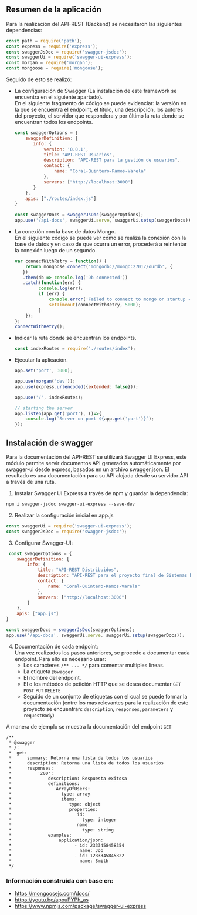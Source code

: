 ## Resumen de la aplicación

Para la realización del API-REST (Backend) se necesitaron las siguientes dependencias:  
```javascript
const path = require('path');
const express = require('express');
const swaggerJsDoc = require('swagger-jsdoc');
const swaggerUi = require('swagger-ui-express');
const morgan = require('morgan');
const mongoose = require('mongoose');
```
Seguido de esto se realizó: 
   * La configuración de Swagger (La instalación de este framework se encuentra en el siguiente apartado).  
     En el siguiente fragmento de código se puede evidenciar: la versión en la que se encuentra el endpoint, el título, una descripción, los autores del proyecto, el servidor que respondera y por último la ruta donde se encuentran todos los endpoints.  

     ```javascript
     const swaggerOptions = {
         swaggerDefinition: {
            info: {
                version: '0.0.1',
                title: "API-REST Usuarios",
                description: "API-REST para la gestión de usuarios",
                contact: {
                    name: "Coral-Quintero-Ramos-Varela"
                },
                servers: ["http://localhost:3000"]
            }
         },
         apis: ["./routes/index.js"]
     }
   
     const swaggerDocs = swaggerJsDoc(swaggerOptions);
     app.use('/api-docs', swaggerUi.serve, swaggerUi.setup(swaggerDocs));
     ```
   
   * La conexión con la base de datos Mongo.  
     En el siguiente código se puede ver cómo se realiza la conexión con la base de datos y en caso de que ocurra un error, procederá a reintentar la conexión luego de un segundo.   
     ```javascript
     var connectWithRetry = function() {
         return mongoose.connect('mongodb://mongo:27017/ourdb', { 
        })
        .then(db => console.log('Db connected'))
        .catch(function(err) {
              console.log(err);
              if (err) {
                  console.error('Failed to connect to mongo on startup - retrying in 5 sec', err);
                  setTimeout(connectWithRetry, 5000);
              }
         });
     };
     connectWithRetry();
     ```
   * Indicar la ruta donde se encuentran los endpoints.  
     ```javascript
     const indexRoutes = require('./routes/index');
     ```
   * Ejecutar la aplicación.  
     ```javascript
     app.set('port', 3000);

     app.use(morgan('dev'));
     app.use(express.urlencoded({extended: false}));

     app.use('/', indexRoutes);

     // starting the server
     app.listen(app.get('port'), ()=>{
         console.log(`Server on port ${app.get('port')}`);
     });
     ```
## Instalación de swagger

Para la documentación del API-REST se utilizará Swagger UI Express, este módulo permite servir documentos API generados automáticamente por swagger-ui desde express, basados ​​en un archivo swagger.json. El resultado es una documentación para su API alojada desde su servidor API a través de una ruta.

1. Instalar Swagger UI Express a través de npm y guardar la dependencia: </br>

```javascript
npm i swagger-jsdoc swagger-ui-express --save-dev
```
2. Realizar la configuración inicial en app.js

```javascript
const swaggerUi = require('swagger-ui-express');
const swaggerJsDoc = require('swagger-jsdoc');
```
3. Configurar Swagger-UI:
```javascript
 const swaggerOptions = {
    swaggerDefinition: {
        info: {
            title: "API-REST Distribuidos",
            description: "API-REST para el proyecto final de Sistemas Distribuidos",
            contact: {
                name: "Coral-Quintero-Ramos-Varela"
            },
            servers: ["http://localhost:3000"]
        }
    },
    apis: ["app.js"]
}
```

```javascript
const swaggerDocs = swaggerJsDoc(swaggerOptions);
app.use('/api-docs', swaggerUi.serve, swaggerUi.setup(swaggerDocs));
```

4. Documentación de cada endpoint:  
Una vez realizados los pasos anteriores, se procede a documentar cada endpoint. Para ello es necesario usar:  
   * Los caracteres `/** ... */` para comentar multiples lineas.  
   * La etiqueta `@swagger`  
   * El nombre del endpoint.  
   * El o los métodos de petición HTTP que se desea documentar `GET` `POST` `PUT` `DELETE`  
   * Seguido de un conjunto de etiquetas con el cual se puede formar la documentación (entre los mas relevantes para la realización de este proyecto se encuentran: `description`, `responses`, `parameters` y `requestBody`)  

A manera de ejemplo se muestra la documentación del endpoint `GET`  
```
/**
 * @swagger
 * /:
 *  get:
 *      summary: Retorna una lista de todos los usuarios
 *      description: Retorna una lista de todos los usuarios
 *      responses:
 *          '200':
 *              description: Respuesta exitosa
 *              definitions:
 *                 ArrayOfUsers:
 *                   type: array
 *                   items:
 *                      type: object
 *                      properties:
 *                         id:
 *                           type: integer
 *                         name:
 *                           type: string
 *              examples:
 *                  application/json:
 *                        - id: 2333458458354
 *                          name: Job
 *                        - id: 1233345845822
 *                          name: Smith
 */
```

### Información construida con base en:
- https://mongoosejs.com/docs/
- https://youtu.be/apouPYPh_as
- https://www.npmjs.com/package/swagger-ui-express
